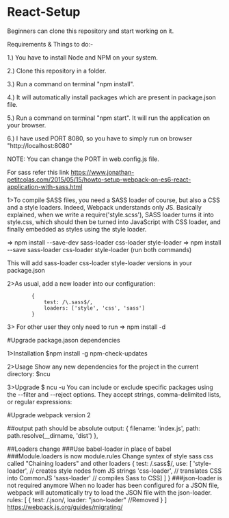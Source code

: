 # React-Setup
Beginners can clone this repository and start working on it.

Requirements & Things to do:-

1.) You have to install Node and NPM on your system.

2.) Clone this repository in a folder.

3.) Run a command on terminal "npm install".

4.) It will automatically install packages which are present in package.json file.

5.) Run a command on terminal "npm start". It will run the application on your browser.

6.) I have used PORT 8080, so you have to simply run on browser "http://localhost:8080"

NOTE: You can change the PORT in web.config.js file.


For sass
refer this link
https://www.jonathan-petitcolas.com/2015/05/15/howto-setup-webpack-on-es6-react-application-with-sass.html

1>To compile SASS files, you need a SASS loader of course, but also a CSS and a style loaders. Indeed, Webpack understands only JS. Basically explained, when we write a require('style.scss'), SASS loader turns it into style.css, which should then be turned into JavaScript with CSS loader, and finally embedded as styles using the style loader.

=> npm install --save-dev sass-loader css-loader style-loader
=> npm install --save sass-loader css-loader style-loader (run both commands)

This will add sass-loader css-loader style-loader versions in your package.json

2>As usual, add a new loader into our configuration:

            {
                test: /\.sass$/,
                loaders: ['style', 'css', 'sass']
            }

3> For other user they only need to run
=> npm install -d

#Upgrade package.jason dependencies

1>Installation
$npm install -g npm-check-updates

2>Usage
Show any new dependencies for the project in the current directory:
$ncu

3>Upgrade
$ ncu -u
You can include or exclude specific packages using the --filter and --reject options. They accept strings, comma-delimited lists, or regular expressions:

#Upgrade webpack version 2

##output path should be absolute
  output: {
    filename: 'index.js',
    path: path.resolve(__dirname, 'dist')
  },

##Loaders change
  ###Use babel-loader in place of babel
  ###Module.loaders is now module.rules
      Change syntex of style sass css called "Chaining loaders" and other loaders
          {
            test: /\.sass$/,
            use: [
                'style-loader', // creates style nodes from JS strings
                'css-loader', // translates CSS into CommonJS
                'sass-loader' // compiles Sass to CSS]
              ]
          }
  ###json-loader is not required anymore
    When no loader has been configured for a JSON file, webpack will automatically try to load the JSON file with the json-loader.
        rules: [
           {
             test: /\.json/, loader: "json-loader"  //Removed
           }
          ]
    https://webpack.js.org/guides/migrating/

